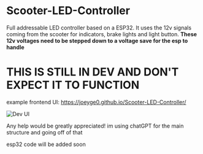 # Scooter-LED-Controller
Full addressable LED controller based on a ESP32. It uses the 12v signals coming from the scooter for indicators, brake lights and light button. **These 12v voltages need to be stepped down to a voltage save for the esp to handle**

# THIS IS STILL IN DEV AND DON'T EXPECT IT TO FUNCTION

example frontend UI:
https://joeyge0.github.io/Scooter-LED-Controller/

![Dev UI](DEV-UI.png)

Any help would be greatly appreciated! im using chatGPT for the main structure and going off of that


esp32 code will be added soon
